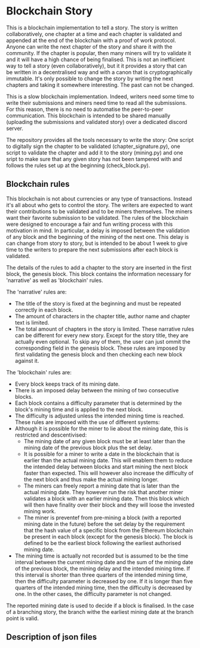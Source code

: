 # Blockchain Story

This is a blockchain implementation to tell a story. The story is written collaboratively, one chapter at a time and each chapter is validated and appended at the end of the blockchain with a proof of work protocol. Anyone can write the next chapter of the story and share it with the community. If the chapter is popular, then many miners will try to validate it and it will have a high chance of being finalised. This is not an inefficient way to tell a story (even collaboratively), but it it provides a story that can be written in a decentralised way and with a canon that is cryptographically immutable. It's only possible to change the story by writing the next chapters and taking it somewhere interesting. The past can not be changed.

This is a slow blockchain implementation. Indeed, writers need some time to write their submissions and miners need time to read all the submissions. For this reason, there is no need to automatise the peer-to-peer communication. This blockchain is intended to be shared manually (uploading the submissions and validated story) over a dedicated discord server.

The repository provides all the tools necessary to write the story: One script to digitally sign the chapter to be validated (chapter_signature.py), one script to validate the chapter and add it to the story (mining.py) and one sript to make sure that any given story has not been tampered with and follows the rules set up at the beginning (check_block.py).

## Blockchain rules

This blockchain is not about currencies or any type of transactions. Instead it's all about who gets to control the story. The writers are expected to want their contributions to be validated and to be miners themselves. The miners want their favorite submission to be validated. The rules of the blockchain were designed to encourage a fair and fun writing process with this motivation in mind. In particular, a delay is imposed between the validation of any block and the beginning of the mining of the next one. This delay is can change from story to story, but is intended to be about 1 week to give time to the writers to prepare the next submissions after each block is validated.

The details of the rules to add a chapter to the story are inserted in the first block, the genesis block. This block contains the information necessary for 'narrative' as well as 'blockchain' rules.

The 'narrative' rules are:
- The title of the story is fixed at the beginning and must be repeated correctly in each block.
- The amount of characters in the chapter title, author name and chapter text is limited.
- The total amount of chapters in the story is limited.
These narrative rules can be different for every new story. Except for the story title, they are actually even optional. To skip any of them, the user can just ommit the corresponding field in the genesis block. These rules are imposed by first validating the genesis block and then checking each new block against it.

The 'blockchain' rules are:
- Every block keeps track of its mining date.
- There is an imposed delay between the mining of two consecutive blocks.
- Each block contains a difficulty parameter that is determined by the block's mining time and is applied to the next block.
- The difficulty is adjusted unless the intended mining time is reached. 
These rules are imposed with the use of different systems:
- Although it is possible for the miner to lie about the mining date, this is restricted and descentivised:
    - The mining date of any given block must be at least later than the mining date of the previous block plus the set delay.
    - It is possible for a miner to write a date in the blockchain that is earlier than the actual mining date. This will enablem them to reduce the intended delay between blocks and start mining the next block faster than expected. This will however also increase the difficulty of the next block and thus make the actual mining longer.
    - The miners can freely report a mining date that is later than the actual mining date. They however run the risk that another miner validates a block with an earlier mining date. Then this block which will then have finality over their block and they will loose the invested mining work.
    - The miner is preventef from pre-mining a block (with a reported mining date in the future) before the set delay by the requirement that the hash value of a specific block from the Ethereum blockchain be present in each block (except for the genesis block). The block is defined to be the earliest block following the earliest authorised mining date.
- The mining time is actually not recorded but is assumed to be the time interval between the current mining date and the sum of the mining date of the previous block, the mining delay and the intended mining time. If this interval is shorter than three quarters of the intended mining time, then the difficulty parameter is decreased by one. If it is longer than five quarters of the intended mining time, then the difficulty is decreased by one. In the other cases, the difficulty parameter is not changed.

The reported mining date is used to decide if a block is finalised. In the case of a branching story, the branch withe the earliest mining date at the branch point is valid.

## Description of json files
